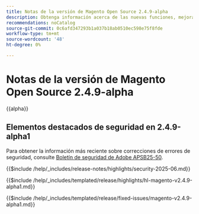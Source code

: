 ```yaml
---
title: Notas de la versión de Magento Open Source 2.4.9-alpha
description: Obtenga información acerca de las nuevas funciones, mejoras, correcciones de errores y problemas conocidos de la versión 2.4.9-alpha de Magento Open Source.
recommendations: noCatalog
source-git-commit: 0c6afd347293b1a037b18ab0510ec598e75f8fde
workflow-type: tm+mt
source-wordcount: '48'
ht-degree: 0%

---
```



# Notas de la versión de Magento Open Source 2.4.9-alpha

{{alpha}}

## Elementos destacados de seguridad en 2.4.9-alpha1

Para obtener la información más reciente sobre correcciones de errores de seguridad, consulte [Boletín de seguridad de Adobe APSB25-50](https://helpx.adobe.com/es/security/products/magento/apsb25-50.html).

{{$include /help/_includes/release-notes/highlights/security-2025-06.md}}

<!-- Highlights in v2.4.9-alpha1 -->

{{$include /help/_includes/templated/release/highlights/hl-magento-v2.4.9-alpha1.md}}

<!-- Fixed issues in v2.4.9-alpha1 -->

{{$include /help/_includes/templated/release/fixed-issues/magento-v2.4.9-alpha1.md}}
